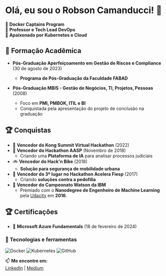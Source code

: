 # Olá, eu sou o Robson Camanducci! 🚀

🔹 **Docker Captains Program**  
🔹 **Professor e Tech Lead DevOps**  
🔹 **Apaixonado por Kubernetes e Cloud**  

## 🧠 Formação Acadêmica  

- **Pós-Graduação Aperfeiçoamento em Gestão de Riscos e Compliance** (30 de agosto de 2023)  
  - **Programa de Pós-Graduação da Faculdade FABAD**

- **Pós-Graduação MBIS - Gestão de Negócios, TI, Projetos, Pessoas** (2008)  
  - Foco em **PMI, PMBOK, ITIL e BI**  
  - Conquistada pela apresentação do projeto de conclusão na graduação
 
## 🏆 Conquistas  

- 🎉 **Vencedor do Kong Summit Virtual Hackathon** (2022)  
- 🏅 **Vencedor do Hackathon AASP** (Novembro de 2018)  
  - Criando uma **Plataforma de IA** para analisar processos judiciais
- 🚲 **Vencedor do Hack'n Bike** (2018)  
  - **Solução para segurança de mobilidade urbana**
- 🏅 **Vencedor do 3º lugar no Hackathon Acelera Fiesp** (2017)  
  - Criando **soluções contra a pedofilia**  
- 🏅 **Vencedor do Campeonato Watson da IBM**  
  - Premiado com o **Nanodegree de Engenheiro de Machine Learning** pela [Udacity](https://www.udacity.com/) em **2016**.
 





## 🏆 Certificações  

- 📜 **Microsoft Azure Fundamentals** (18 de fevereiro de 2024)  

### 🚀 Tecnologias e ferramentas  
![Docker](https://img.shields.io/badge/Docker-%230db7ed.svg?style=for-the-badge&logo=docker&logoColor=white)
![Kubernetes](https://img.shields.io/badge/Kubernetes-%23326CE5.svg?style=for-the-badge&logo=kubernetes&logoColor=white)
![GitHub](https://img.shields.io/badge/GitHub-%23181717.svg?style=for-the-badge&logo=github&logoColor=white)

📫 **Me encontre em:**  
[LinkedIn](https://www.linkedin.com/in/camanducci/) | [Medium](https://medium.com/@robsoncamanducci)  
